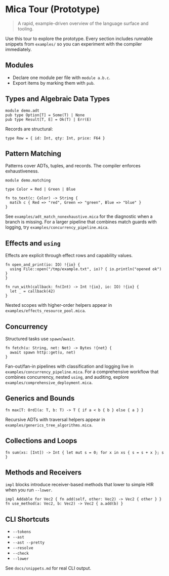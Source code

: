 # Mica Tour (Prototype)

> A rapid, example-driven overview of the language surface and tooling.

Use this tour to explore the prototype. Every section includes runnable snippets
from `examples/` so you can experiment with the compiler immediately.

## Modules
- Declare one module per file with `module a.b.c`.
- Export items by marking them with `pub`.

## Types and Algebraic Data Types
```mica
module demo.adt
pub type Option[T] = Some(T) | None
pub type Result[T, E] = Ok(T) | Err(E)
```
Records are structural:
```mica
type Row = { id: Int, qty: Int, price: F64 }
```

## Pattern Matching
Patterns cover ADTs, tuples, and records. The compiler enforces exhaustiveness.
```mica
module demo.matching

type Color = Red | Green | Blue

fn to_text(c: Color) -> String {
  match c { Red => "red", Green => "green", Blue => "blue" }
}
```
See `examples/adt_match_nonexhaustive.mica` for the diagnostic when a branch is
missing. For a larger pipeline that combines match guards with logging, try
`examples/concurrency_pipeline.mica`.

## Effects and `using`
Effects are explicit through effect rows and capability values.
```mica
fn open_and_print(io: IO) !{io} {
  using File::open("/tmp/example.txt", io)? { io.println("opened ok") }
}

fn run_with(callback: fn(Int) -> Int !{io}, io: IO) !{io} {
  let _ = callback(42)
}
```
Nested scopes with higher-order helpers appear in
`examples/effects_resource_pool.mica`.

## Concurrency
Structured tasks use `spawn`/`await`.
```mica
fn fetch(u: String, net: Net) -> Bytes !{net} {
  await spawn http::get(u, net)
}
```
Fan-out/fan-in pipelines with classification and logging live in
`examples/concurrency_pipeline.mica`. For a comprehensive workflow that combines
concurrency, nested `using`, and auditing, explore
`examples/comprehensive_deployment.mica`.

## Generics and Bounds
```mica
fn max[T: Ord](a: T, b: T) -> T { if a < b { b } else { a } }
```
Recursive ADTs with traversal helpers appear in
`examples/generics_tree_algorithms.mica`.

## Collections and Loops
```mica
fn sum(xs: [Int]) -> Int { let mut s = 0; for x in xs { s = s + x }; s }
```

## Methods and Receivers
`impl` blocks introduce receiver-based methods that lower to simple HIR when you
run `--lower`.
```mica
impl Addable for Vec2 { fn add(self, other: Vec2) -> Vec2 { other } }
fn use_method(a: Vec2, b: Vec2) -> Vec2 { a.add(b) }
```

## CLI Shortcuts
- `--tokens`
- `--ast`
- `--ast --pretty`
- `--resolve`
- `--check`
- `--lower`

See `docs/snippets.md` for real CLI output.
